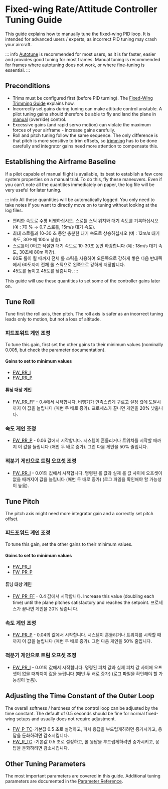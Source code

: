 # Fixed-wing Rate/Attitude Controller Tuning Guide

This guide explains how to manually tune the fixed-wing PID loop. It is intended for advanced users / experts, as incorrect PID tuning may crash your aircraft.

::: info [Autotune](../config/autotune_fw.md) is recommended for most users, as it is far faster, easier and provides good tuning for most frames. Manual tuning is recommended for frames where autotuning does not work, or where fine-tuning is essential.
:::

## Preconditions

- Trims must be configured first (before PID turning). The [Fixed-Wing Trimming Guide](../config_fw/trimming_guide_fixedwing.md) explains how.
- Incorrectly set gains during tuning can make attitude control unstable. A pilot tuning gains should therefore be able to fly and land the plane in [manual](../flight_modes_fw/manual.md) (override) control.
- Excessive gains (and rapid servo motion) can violate the maximum forces of your airframe - increase gains carefully.
- Roll and pitch tuning follow the same sequence. The only difference is that pitch is more sensitive to trim offsets, so [trimming](../config_fw/trimming_guide_fixedwing.md) has to be done carefully and integrator gains need more attention to compensate this.

## Establishing the Airframe Baseline

If a pilot capable of manual flight is available, its best to establish a few core system properties on a manual trial. To do this, fly these maneuvers. Even if you can't note all the quantities immediately on paper, the log file will be very useful for later tuning.

::: info All these quantities will be automatically logged. You only need to take notes if you want to directly move on to tuning without looking at the log files.

- 편리한 속도로 수평 비행하십시오. 스로틀 스틱 위치와 대기 속도를 기록하십시오 (예 : 70 % → 0.7 스로틀, 15m/s 대기 속도).
- 최대 스로틀과 10-30 초 동안 충분한 대기 속도로 상승하십시오 (예 : 12m/s 대기 속도, 30초에 100m 상승).
- 스로틀이 0이고 적절한 대기 속도로 10-30초 동안 하강합니다 (예 : 18m/s 대기 속도, 30초에 80m 하강).
- 60도 롤이 될 때까지 전체 롤 스틱을 사용하여 오른쪽으로 강하게 쌓은 다음 반대쪽에서 60도까지 전체 롤 스틱으로 왼쪽으로 강하게 저장합니다.
- 45도를 높이고 45도를 낮춥니다.
:::

This guide will use these quantities to set some of the controller gains later on.

## Tune Roll

Tune first the roll axis, then pitch. The roll axis is safer as an incorrect tuning leads only to motion, but not a loss of altitude.

### 피드포워드 게인 조정

To tune this gain, first set the other gains to their minimum values (nominally 0.005, but check the parameter documentation).

#### Gains to set to minimum values

- [FW_RR_I](../advanced_config/parameter_reference.md#FW_RR_I)
- [FW_RR_P](../advanced_config/parameter_reference.md#FW_RR_P)

#### 튜닝 대상 게인

- [FW_RR_FF](../advanced_config/parameter_reference.md#FW_RR_FF) - 0.4에서 시작합니다. 비행기가 만족스럽게 구르고 설정 값에 도달시까지 이 값을 늘립니다 (매번 두 배로 증가). 프로세스가 끝나면 게인을 20% 낮춥니 다.

### 속도 게인 조정

- [FW_RR_P](../advanced_config/parameter_reference.md#FW_RR_P) - 0.06 값에서 시작합니다. 시스템이 흔들리거나 트위치를 시작할 때까지 이 값을 늘립니다 (매번 두 배로 증가). 그런 다음 게인을 50% 줄입니다.

### 적분기 게인으로 트림 오프셋 조정

- [FW_RR_I](../advanced_config/parameter_reference.md#FW_RR_I) - 0.01의 값에서 시작합니다. 명령된 롤 값과 실제 롤 값 사이에 오프셋이 없을 때까지이 값을 늘립니다 (매번 두 배로 증가) (로그 파일을 확인해야 할 가능성이 높음).

## Tune Pitch

The pitch axis might need more integrator gain and a correctly set pitch offset.

### 피드포워드 게인 조정

To tune this gain, set the other gains to their minimum values.

#### Gains to set to minimum values

- [FW_PR_I](../advanced_config/parameter_reference.md#FW_PR_I)
- [FW_PR_P](../advanced_config/parameter_reference.md#FW_PR_I)

#### 튜닝 대상 게인

- [FW_PR_FF](../advanced_config/parameter_reference.md#FW_PR_FF) - 0.4 값에서 시작합니다. Increase this value (doubling each time) until the plane pitches satisfactory and reaches the setpoint. 프로세스가 끝나면 게인을 20% 낮춥니 다.

### 속도 게인 조정

- [FW_PR_P](../advanced_config/parameter_reference.md#FW_PR_P) - 0.04의 값에서 시작합니다. 시스템이 흔들리거나 트위치를 시작할 때까지 이 값을 늘립니다 (매번 두 배로 증가). 그런 다음 게인을 50% 줄입니다.

### 적분기 게인으로 트림 오프셋 조정

- [FW_PR_I](../advanced_config/parameter_reference.md#FW_PR_I) - 0.01의 값에서 시작합니다. 명령된 피치 값과 실제 피치 값 사이에 오프셋이 없을 때까지이 값을 늘립니다 (매번 두 배로 증가) (로그 파일을 확인해야 할 가능성이 높음).

## Adjusting the Time Constant of the Outer Loop

The overall softness / hardness of the control loop can be adjusted by the time constant. The default of 0.5 seconds should be fine for normal fixed-wing setups and usually does not require adjustment.

- [FW_P_TC](../advanced_config/parameter_reference.md#FW_P_TC)-기본값 0.5 초로 설정하고, 피치 응답을 부드럽게하려면 증가시키고, 응답을 둔화하려면 감소시킵니다.
- [FW_R_TC](../advanced_config/parameter_reference.md#FW_R_TC) -기본값 0.5 초로 설정하고, 롤 응답을 부드럽게하려면 증가시키고, 응답을 둔화하려면 감소시킵니다.

## Other Tuning Parameters

The most important parameters are covered in this guide. Additional tuning parameters are documented in the [Parameter Reference](../advanced_config/parameter_reference.md).
